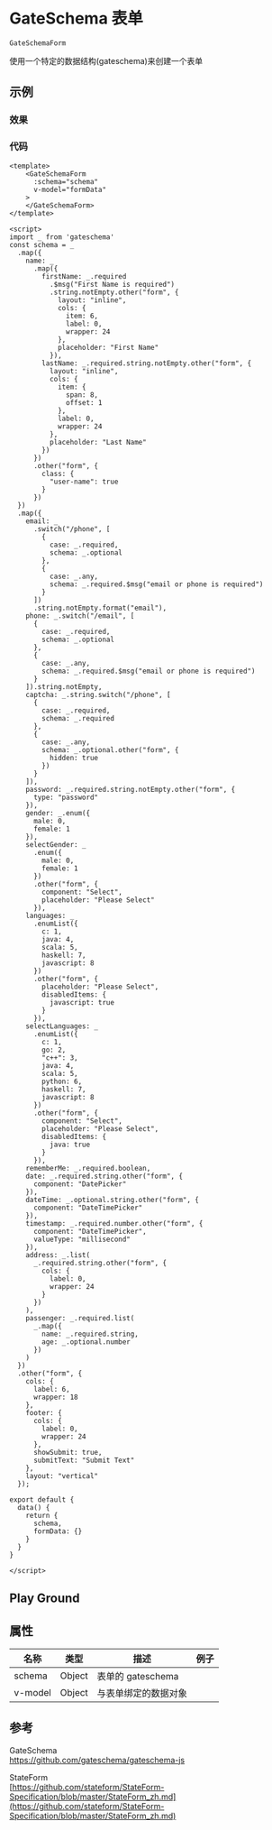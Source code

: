 # GateSchema 表单  
`GateSchemaForm`  

使用一个特定的数据结构(gateschema)来创建一个表单

## 示例  

### 效果

<Demo>
  <GateSchemaFormDemo />
</Demo>

### 代码  
```vue
<template>
    <GateSchemaForm 
      :schema="schema" 
      v-model="formData"
    >
    </GateSchemaForm>
</template>

<script>
import _ from 'gateschema'
const schema = _
  .map({
    name: _
      .map({
        firstName: _.required
          .$msg("First Name is required")
          .string.notEmpty.other("form", {
            layout: "inline",
            cols: {
              item: 6,
              label: 0,
              wrapper: 24
            },
            placeholder: "First Name"
          }),
        lastName: _.required.string.notEmpty.other("form", {
          layout: "inline",
          cols: {
            item: {
              span: 8,
              offset: 1
            },
            label: 0,
            wrapper: 24
          },
          placeholder: "Last Name"
        })
      })
      .other("form", {
        class: {
          "user-name": true
        }
      })
  })
  .map({
    email: _
      .switch("/phone", [
        {
          case: _.required,
          schema: _.optional
        },
        {
          case: _.any,
          schema: _.required.$msg("email or phone is required")
        }
      ])
      .string.notEmpty.format("email"),
    phone: _.switch("/email", [
      {
        case: _.required,
        schema: _.optional
      },
      {
        case: _.any,
        schema: _.required.$msg("email or phone is required")
      }
    ]).string.notEmpty,
    captcha: _.string.switch("/phone", [
      {
        case: _.required,
        schema: _.required
      },
      {
        case: _.any,
        schema: _.optional.other("form", {
          hidden: true
        })
      }
    ]),
    password: _.required.string.notEmpty.other("form", {
      type: "password"
    }),
    gender: _.enum({
      male: 0,
      female: 1
    }),
    selectGender: _
      .enum({
        male: 0,
        female: 1
      })
      .other("form", {
        component: "Select",
        placeholder: "Please Select"
      }),
    languages: _
      .enumList({
        c: 1,
        java: 4,
        scala: 5,
        haskell: 7,
        javascript: 8
      })
      .other("form", {
        placeholder: "Please Select",
        disabledItems: {
          javascript: true
        }
      }),
    selectLanguages: _
      .enumList({
        c: 1,
        go: 2,
        "c++": 3,
        java: 4,
        scala: 5,
        python: 6,
        haskell: 7,
        javascript: 8
      })
      .other("form", {
        component: "Select",
        placeholder: "Please Select",
        disabledItems: {
          java: true
        }
      }),
    rememberMe: _.required.boolean,
    date: _.required.string.other("form", {
      component: "DatePicker"
    }),
    dateTime: _.optional.string.other("form", {
      component: "DateTimePicker"
    }),
    timestamp: _.required.number.other("form", {
      component: "DateTimePicker",
      valueType: "millisecond"
    }),
    address: _.list(
      _.required.string.other("form", {
        cols: {
          label: 0,
          wrapper: 24
        }
      })
    ),
    passenger: _.required.list(
      _.map({
        name: _.required.string,
        age: _.optional.number
      })
    )
  })
  .other("form", {
    cols: {
      label: 6,
      wrapper: 18
    },
    footer: {
      cols: {
        label: 0,
        wrapper: 24
      },
      showSubmit: true,
      submitText: "Submit Text"
    },
    layout: "vertical"
  });

export default {
  data() {
    return {
      schema,
      formData: {}
    }
  }
}

</script>

```


## Play Ground  
<GateSchemaFormPlayGround />

## 属性  
| 名称 | 类型 | 描述 | 例子 |  
| ---- | ---- | ---- | ---- |
| schema | Object | 表单的 gateschema | |
| v-model  | Object | 与表单绑定的数据对象 |  |


## 参考  
GateSchema  
[https://github.com/gateschema/gateschema-js  ](https://github.com/gateschema/gateschema-js)

StateForm  
[https://github.com/stateform/StateForm-Specification/blob/master/StateForm_zh.md](https://github.com/stateform/StateForm-Specification/blob/master/StateForm_zh.md) 


<Vssue />